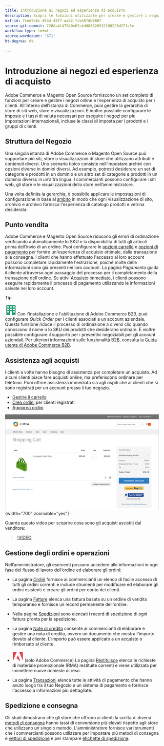 ```yaml
---
title: Introduzione ai negozi ed esperienza di acquisto
description: Scopri le funzioni utilizzate per creare e gestire i negozi online e l’esperienza di acquisto per i clienti.
exl-id: 7ced9cbc-49b4-48f7-aae2-fcb48fdb888f
source-git-commit: 7288a4f47940e07c4d083826532308228d271c5e
workflow-type: tm+mt
source-wordcount: '671'
ht-degree: 0%

---
```


# Introduzione ai negozi ed esperienza di acquisto

Adobe Commerce e Magento Open Source forniscono un set completo di funzioni per creare e gestire i negozi online e l’esperienza di acquisto per i clienti. All’interno dell’istanza di Commerce, puoi gestire la gerarchia di store di siti web, store e visualizzazioni. È inoltre possibile configurare le imposte e i tassi di valuta necessari per eseguire i negozi per più impostazioni internazionali, incluse le classi di imposta per i prodotti e i gruppi di clienti.

## Struttura del Negozio

Una singola istanza di Adobe Commerce o Magento Open Source può supportare più siti, store o visualizzazioni di store che utilizzano attributi e contenuti diversi. Uno scenario tipico consiste nell’impostare archivi con opzioni diverse in domini diversi. Ad esempio, potresti desiderare un set di categorie e prodotti in un dominio e un altro set di categorie e prodotti in un dominio diverso in un’altra lingua. I commercianti possono configurare i siti web, gli store e le visualizzazioni dello store nell’amministratore.

Una volta definita la [gerarchia](stores.md), è possibile applicare le impostazioni di configurazione in base al [ambito](../getting-started/websites-stores-views.md#scope-settings) in modo che ogni visualizzazione di sito, archivio e archivio fornisca l&#39;esperienza di catalogo prodotti e vetrina desiderata.

## Punto vendita

Adobe Commerce e Magento Open Source riducono gli errori di ordinazione verificando automaticamente lo SKU e la disponibilità di tutti gli articoli prima dell&#39;invio di un ordine. Puoi configurare le [opzioni carrello](cart.md) e [opzioni di pagamento](checkout-process.md) per fornire un&#39;esperienza di acquisto ottimale, dalla transazione alla consegna. I clienti che hanno effettuato l&#39;accesso ai loro account possono completare rapidamente l&#39;estrazione, poiché molte delle informazioni sono già presenti nei loro account. La pagina _Pagamento_ guida il cliente attraverso ogni passaggio del processo per il completamento della transazione dell&#39;ordine. Se attivi [Acquisto immediato](checkout-instant-purchase.md), i clienti possono eseguire rapidamente il processo di pagamento utilizzando le informazioni salvate nel loro account.

>[!TIP]
>
>![Adobe Commerce B2B](../assets/b2b.svg) Con l&#39;installazione e l&#39;abilitazione di Adobe Commerce B2B, puoi configurare _Quick Order_ per i clienti associati a un account aziendale. Questa funzione riduce il processo di ordinazione a diversi clic quando conoscono il nome o lo SKU dei prodotti che desiderano ordinare. È inoltre possibile configurare il supporto per i preventivi negoziabili per gli account aziendali. Per ulteriori informazioni sulle funzionalità B2B, consulta la [Guida utente di Adobe Commerce B2B](https://experienceleague.adobe.com/docs/commerce-admin/b2b/introduction.html).

## Assistenza agli acquisti

I clienti a volte hanno bisogno di assistenza per completare un acquisto. Ad alcuni clienti piace fare acquisti online, ma preferiscono ordinare per telefono. Puoi offrire assistenza immediata sia agli ospiti che ai clienti che si sono registrati per un account presso il tuo negozio.

- [Gestire il carrello](shopping-assisted-cart-manage.md)
- [Crea ordini](customer-account-create-order.md) per clienti registrati
- [Aggiorna ordini](order-update.md)

![Carrello acquisti](./assets/storefront-cart-price-group-discount.png){width="700" zoomable="yes"}

Guarda questo video per scoprire cosa sono gli acquisti assistiti dal venditore:

>[!VIDEO](https://video.tv.adobe.com/v/343662/?quality=12&learn=on)

## Gestione degli ordini e operazioni

Nell’amministratore, gli esercenti possono accedere alle informazioni in ogni fase del flusso di lavoro dell’ordine ed elaborare gli ordini:

- La pagina [Ordini](orders.md) fornisce ai commercianti un elenco di facile accesso di tutti gli ordini correnti e include strumenti per modificare ed elaborare gli ordini esistenti e creare gli ordini per conto dei clienti.

- La pagina [Fatture](invoices.md) elenca una fattura basata su un ordine di vendita temporaneo e fornisce un record permanente dell&#39;ordine.

- Nella pagina [Spedizioni](shipments.md) sono elencati i record di spedizione di ogni fattura pronta per la spedizione.

- La pagina [Note di credito](credit-memos.md) consente ai commercianti di elaborare e gestire una nota di credito, ovvero un documento che mostra l&#39;importo dovuto al cliente. L’importo può essere applicato a un acquisto o rimborsato al cliente.

- ![Adobe Commerce](../assets/adobe-logo.svg) (solo Adobe Commerce) La pagina [Restituisce](returns.md) elenca le richieste di materiale promozionale (RMA) restituite correnti e viene utilizzata per immettere nuove richieste di reso.

- La pagina [Transazioni](transactions.md) elenca tutte le attività di pagamento che hanno avuto luogo tra il tuo Negozio e un sistema di pagamento e fornisce l&#39;accesso a informazioni più dettagliate.

## Spedizione e consegna

Gli studi dimostrano che gli store che offrono ai clienti la scelta di diversi [metodi di consegna](delivery.md) hanno tassi di conversione più elevati rispetto agli store che utilizzano un singolo metodo. L&#39;amministratore fornisce vari strumenti che i commercianti possono utilizzare per impostare più metodi di consegna e [vettori di spedizione](carriers.md) e per stampare [etichette di spedizione](shipping-labels.md).
